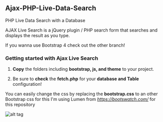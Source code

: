 ## Ajax-PHP-Live-Data-Search
PHP Live Data Search with a Database

AJAX Live Search is a jQuery plugin / PHP search form that searches and displays the result as you type.

If you wanna use Bootstrap 4 check out the other branch!

### Getting started with Ajax Live Search

1. **Copy** the folders including **bootstrap, js, and theme** to your project.

2. Be sure to **check** the **fetch.php** for your **database and Table** configuration!

You can easily change the css by replacing the **bootstrap.css** to an other Bootstrap css for this I'm using Lumen from *https://bootswatch.com/* for this repository

![alt tag](http://www2.pic-upload.de/img/32123739/1.png)
